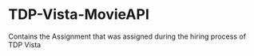 # TDP-Vista-MovieAPI
Contains the Assignment that was assigned during the hiring process of TDP Vista
